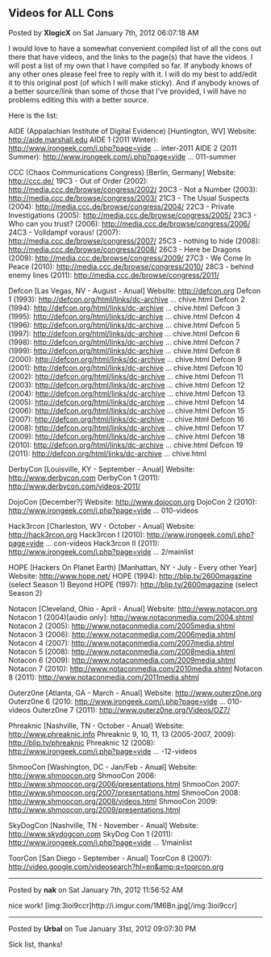 ## Videos for ALL Cons
Posted by **XlogicX** on Sat January 7th, 2012 06:07:18 AM

I would love to have a somewhat convenient compiled list of all the cons out there that have videos, and the links to the page(s) that have the videos. I will post a list of my own that I have compiled so far. If anybody knows of any other ones please feel free to reply with it. I will do my best to add/edit it to this original post (of which I will make sticky). And if anybody knows of a better source/link than some of those that I've provided, I will have no problems editing this with a better source.

Here is the list:

AIDE (Appalachian Institute of Digital Evidence) [Huntington, WV]
Website: <!-- m --><a class="postlink" href="http://aide.marshall.edu">http://aide.marshall.edu</a><!-- m -->
AIDE 1 (2011 Winter): <!-- m --><a class="postlink" href="http://www.irongeek.com/i.php?page=videos/aide-winter-2011">http://www.irongeek.com/i.php?page=vide ... inter-2011</a><!-- m -->
AIDE 2 (2011 Summer): <!-- m --><a class="postlink" href="http://www.irongeek.com/i.php?page=videos/aide-2011-summer">http://www.irongeek.com/i.php?page=vide ... 011-summer</a><!-- m -->

CCC (Chaos Communications Congress) [Berlin, Germany]
Website: <!-- m --><a class="postlink" href="http://ccc.de/">http://ccc.de/</a><!-- m -->
19C3 - Out of Order (2002): <!-- m --><a class="postlink" href="http://media.ccc.de/browse/congress/2002/">http://media.ccc.de/browse/congress/2002/</a><!-- m -->
20C3 - Not a Number (2003): <!-- m --><a class="postlink" href="http://media.ccc.de/browse/congress/2003/">http://media.ccc.de/browse/congress/2003/</a><!-- m -->
21C3 - The Usual Suspects (2004): <!-- m --><a class="postlink" href="http://media.ccc.de/browse/congress/2004/">http://media.ccc.de/browse/congress/2004/</a><!-- m -->
22C3 - Private Investigations (2005): <!-- m --><a class="postlink" href="http://media.ccc.de/browse/congress/2005/">http://media.ccc.de/browse/congress/2005/</a><!-- m -->
23C3 - Who can you trust? (2006): <!-- m --><a class="postlink" href="http://media.ccc.de/browse/congress/2006/">http://media.ccc.de/browse/congress/2006/</a><!-- m -->
24C3 - Volldampf voraus! (2007): <!-- m --><a class="postlink" href="http://media.ccc.de/browse/congress/2007/">http://media.ccc.de/browse/congress/2007/</a><!-- m -->
25C3 - nothing to hide (2008): <!-- m --><a class="postlink" href="http://media.ccc.de/browse/congress/2008/">http://media.ccc.de/browse/congress/2008/</a><!-- m -->
26C3 - Here be Dragons (2009): <!-- m --><a class="postlink" href="http://media.ccc.de/browse/congress/2009/">http://media.ccc.de/browse/congress/2009/</a><!-- m -->
27C3 - We Come In Peace (2010): <!-- m --><a class="postlink" href="http://media.ccc.de/browse/congress/2010/">http://media.ccc.de/browse/congress/2010/</a><!-- m -->
28C3 - behind enemy lines (2011): <!-- m --><a class="postlink" href="http://media.ccc.de/browse/congress/2011/">http://media.ccc.de/browse/congress/2011/</a><!-- m -->

Defcon [Las Vegas, NV - August - Anual]
Website: <!-- m --><a class="postlink" href="http://defcon.org">http://defcon.org</a><!-- m -->
Defcon 1 (1993): <!-- m --><a class="postlink" href="http://defcon.org/html/links/dc-archives/dc-1-archive.html">http://defcon.org/html/links/dc-archive ... chive.html</a><!-- m -->
Defcon 2 (1994): <!-- m --><a class="postlink" href="http://defcon.org/html/links/dc-archives/dc-2-archive.html">http://defcon.org/html/links/dc-archive ... chive.html</a><!-- m -->
Defcon 3 (1995): <!-- m --><a class="postlink" href="http://defcon.org/html/links/dc-archives/dc-3-archive.html">http://defcon.org/html/links/dc-archive ... chive.html</a><!-- m -->
Defcon 4 (1996): <!-- m --><a class="postlink" href="http://defcon.org/html/links/dc-archives/dc-4-archive.html">http://defcon.org/html/links/dc-archive ... chive.html</a><!-- m -->
Defcon 5 (1997): <!-- m --><a class="postlink" href="http://defcon.org/html/links/dc-archives/dc-5-archive.html">http://defcon.org/html/links/dc-archive ... chive.html</a><!-- m -->
Defcon 6 (1998): <!-- m --><a class="postlink" href="http://defcon.org/html/links/dc-archives/dc-6-archive.html">http://defcon.org/html/links/dc-archive ... chive.html</a><!-- m -->
Defcon 7 (1999): <!-- m --><a class="postlink" href="http://defcon.org/html/links/dc-archives/dc-7-archive.html">http://defcon.org/html/links/dc-archive ... chive.html</a><!-- m -->
Defcon 8 (2000): <!-- m --><a class="postlink" href="http://defcon.org/html/links/dc-archives/dc-8-archive.html">http://defcon.org/html/links/dc-archive ... chive.html</a><!-- m -->
Defcon 9 (2001): <!-- m --><a class="postlink" href="http://defcon.org/html/links/dc-archives/dc-9-archive.html">http://defcon.org/html/links/dc-archive ... chive.html</a><!-- m -->
Defcon 10 (2002): <!-- m --><a class="postlink" href="http://defcon.org/html/links/dc-archives/dc-10-archive.html">http://defcon.org/html/links/dc-archive ... chive.html</a><!-- m -->
Defcon 11 (2003): <!-- m --><a class="postlink" href="http://defcon.org/html/links/dc-archives/dc-11-archive.html">http://defcon.org/html/links/dc-archive ... chive.html</a><!-- m -->
Defcon 12 (2004): <!-- m --><a class="postlink" href="http://defcon.org/html/links/dc-archives/dc-12-archive.html">http://defcon.org/html/links/dc-archive ... chive.html</a><!-- m -->
Defcon 13 (2005): <!-- m --><a class="postlink" href="http://defcon.org/html/links/dc-archives/dc-13-archive.html">http://defcon.org/html/links/dc-archive ... chive.html</a><!-- m -->
Defcon 14 (2006): <!-- m --><a class="postlink" href="http://defcon.org/html/links/dc-archives/dc-14-archive.html">http://defcon.org/html/links/dc-archive ... chive.html</a><!-- m -->
Defcon 15 (2007): <!-- m --><a class="postlink" href="http://defcon.org/html/links/dc-archives/dc-15-archive.html">http://defcon.org/html/links/dc-archive ... chive.html</a><!-- m -->
Defcon 16 (2008): <!-- m --><a class="postlink" href="http://defcon.org/html/links/dc-archives/dc-16-archive.html">http://defcon.org/html/links/dc-archive ... chive.html</a><!-- m -->
Defcon 17 (2009): <!-- m --><a class="postlink" href="http://defcon.org/html/links/dc-archives/dc-17-archive.html">http://defcon.org/html/links/dc-archive ... chive.html</a><!-- m -->
Defcon 18 (2010): <!-- m --><a class="postlink" href="http://defcon.org/html/links/dc-archives/dc-18-archive.html">http://defcon.org/html/links/dc-archive ... chive.html</a><!-- m -->
Defcon 19 (2011): <!-- m --><a class="postlink" href="http://defcon.org/html/links/dc-archives/dc-19-archive.html">http://defcon.org/html/links/dc-archive ... chive.html</a><!-- m -->

DerbyCon [Louisville, KY - September - Anual]
Website: <!-- m --><a class="postlink" href="http://www.derbycon.com">http://www.derbycon.com</a><!-- m --> 
DerbyCon 1 (2011): <!-- m --><a class="postlink" href="http://www.derbycon.com/videos-2011/">http://www.derbycon.com/videos-2011/</a><!-- m -->

DojoCon [December?]
Website: <!-- m --><a class="postlink" href="http://www.dojocon.org">http://www.dojocon.org</a><!-- m -->
DojoCon 2 (2010): <!-- m --><a class="postlink" href="http://www.irongeek.com/i.php?page=videos/dojocon-2010-videos">http://www.irongeek.com/i.php?page=vide ... 010-videos</a><!-- m -->

Hack3rcon [Charleston, WV - October - Anual]
Website: <!-- m --><a class="postlink" href="http://hack3rcon.org">http://hack3rcon.org</a><!-- m -->
Hack3rcon I (2010): <!-- m --><a class="postlink" href="http://www.irongeek.com/i.php?page=videos/hack3rcon-videos">http://www.irongeek.com/i.php?page=vide ... con-videos</a><!-- m -->
Hack3rcon II (2011): <!-- m --><a class="postlink" href="http://www.irongeek.com/i.php?page=videos/hack3rcon2/mainlist">http://www.irongeek.com/i.php?page=vide ... 2/mainlist</a><!-- m -->

HOPE (Hackers On Planet Earth) [Manhattan, NY - July - Every other Year]
Website: <!-- m --><a class="postlink" href="http://www.hope.net/">http://www.hope.net/</a><!-- m -->
HOPE (1994): <!-- m --><a class="postlink" href="http://blip.tv/2600magazine">http://blip.tv/2600magazine</a><!-- m --> (select Season 1)
Beyond HOPE (1997): <!-- m --><a class="postlink" href="http://blip.tv/2600magazine">http://blip.tv/2600magazine</a><!-- m --> (select Season 2)

Notacon [Cleveland, Ohio - April - Anual]
Website: <!-- m --><a class="postlink" href="http://www.notacon.org">http://www.notacon.org</a><!-- m -->
Notacon 1 (2004)[audio only]: <!-- m --><a class="postlink" href="http://www.notaconmedia.com/2004.shtml">http://www.notaconmedia.com/2004.shtml</a><!-- m -->
Notacon 2 (2005): <!-- m --><a class="postlink" href="http://www.notaconmedia.com/2005media.shtml">http://www.notaconmedia.com/2005media.shtml</a><!-- m -->
Notacon 3 (2006): <!-- m --><a class="postlink" href="http://www.notaconmedia.com/2006media.shtml">http://www.notaconmedia.com/2006media.shtml</a><!-- m -->
Notacon 4 (2007): <!-- m --><a class="postlink" href="http://www.notaconmedia.com/2007media.shtml">http://www.notaconmedia.com/2007media.shtml</a><!-- m -->
Notacon 5 (2008): <!-- m --><a class="postlink" href="http://www.notaconmedia.com/2008media.shtml">http://www.notaconmedia.com/2008media.shtml</a><!-- m -->
Notacon 6 (2009): <!-- m --><a class="postlink" href="http://www.notaconmedia.com/2009media.shtml">http://www.notaconmedia.com/2009media.shtml</a><!-- m -->
Notacon 7 (2010): <!-- m --><a class="postlink" href="http://www.notaconmedia.com/2010media.shtml">http://www.notaconmedia.com/2010media.shtml</a><!-- m -->
Notacon 8 (2011): <!-- m --><a class="postlink" href="http://www.notaconmedia.com/2011media.shtml">http://www.notaconmedia.com/2011media.shtml</a><!-- m -->

Outerz0ne [Atlanta, GA - March - Anual]
Website: <!-- m --><a class="postlink" href="http://www.outerz0ne.org">http://www.outerz0ne.org</a><!-- m -->
Outerz0ne 6 (2010: <!-- m --><a class="postlink" href="http://www.irongeek.com/i.php?page=videos/outerz0ne-2010-videos">http://www.irongeek.com/i.php?page=vide ... 010-videos</a><!-- m -->
Outerz0ne 7 (2011): <!-- m --><a class="postlink" href="http://www.outerz0ne.org/Videos/OZ7/">http://www.outerz0ne.org/Videos/OZ7/</a><!-- m -->

Phreaknic [Nashville, TN - October - Anual)
Website: <!-- m --><a class="postlink" href="http://www.phreaknic.info">http://www.phreaknic.info</a><!-- m -->
Phreaknic 9, 10, 11, 13 (2005-2007, 2009): <!-- m --><a class="postlink" href="http://blip.tv/phreaknic">http://blip.tv/phreaknic</a><!-- m -->
Phreaknic 12 (2008): <!-- m --><a class="postlink" href="http://www.irongeek.com/i.php?page=videos/pn12/phreaknic-12-videos">http://www.irongeek.com/i.php?page=vide ... -12-videos</a><!-- m -->

ShmooCon [Washington, DC - Jan/Feb - Anual]
Website: <!-- m --><a class="postlink" href="http://www.shmoocon.org">http://www.shmoocon.org</a><!-- m -->
ShmooCon 2006: <!-- m --><a class="postlink" href="http://www.shmoocon.org/2006/presentations.html">http://www.shmoocon.org/2006/presentations.html</a><!-- m -->
ShmooCon 2007: <!-- m --><a class="postlink" href="http://www.shmoocon.org/2007/presentations.html">http://www.shmoocon.org/2007/presentations.html</a><!-- m -->
ShmooCon 2008: <!-- m --><a class="postlink" href="http://www.shmoocon.org/2008/videos.html">http://www.shmoocon.org/2008/videos.html</a><!-- m -->
ShmooCon 2009: <!-- m --><a class="postlink" href="http://www.shmoocon.org/2009/presentations.html">http://www.shmoocon.org/2009/presentations.html</a><!-- m -->

SkyDogCon [Nashville, TN - November - Anual]
Website: <!-- m --><a class="postlink" href="http://www.skydogcon.com">http://www.skydogcon.com</a><!-- m -->
SkyDog Con 1 (2011): <!-- m --><a class="postlink" href="http://www.irongeek.com/i.php?page=videos/skydogcon1/mainlist">http://www.irongeek.com/i.php?page=vide ... 1/mainlist</a><!-- m -->

ToorCon [San Diego - September - Anual]
ToorCon 8 (2007): <!-- m --><a class="postlink" href="http://video.google.com/videosearch?hl=en&amp;q=toorcon.org">http://video.google.com/videosearch?hl=en&amp;q=toorcon.org</a><!-- m -->

--------------------------------------------------------------------------------

Posted by **nak** on Sat January 7th, 2012 11:56:52 AM

nice work!
[img:3ioi9ccr]http&#58;//i&#46;imgur&#46;com/1M6Bn&#46;jpg[/img:3ioi9ccr]

--------------------------------------------------------------------------------

Posted by **Urbal** on Tue January 31st, 2012 09:07:30 PM

Sick list, thanks!
